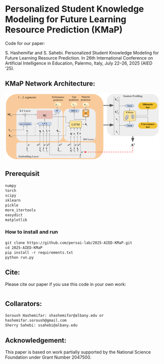 # Personalized Student Knowledge Modeling for Future Learning Resource Prediction (KMaP)

Code for our paper:

S. Hashemifar and S. Sahebi. Personalized Student Knowledge Modeling for Future Learning Resource Prediction. In 26th International Conference on Artificial Intelligence in Education, Palermo, Italy, July 22–26, 2025 (AIED ’25).


## KMaP Network Architecture:

![KMaP](model.png)


## Prerequisit
```angular2html
numpy
torch
scipy
sklearn
pickle
more_itertools
easydict
matplotlib
```

### How to install and run

```angular2html
git clone https://github.com/persai-lab/2025-AIED-KMaP.git
cd 2025-AIED-KMaP
pip install -r requirements.txt
python run.py
```


## Cite:

Please cite our paper if you use this code in your own work:

```

```

## Collarators:
```angular2html
Soroush Hashemifar: shashemifar@albany.edu or hashemifar.soroush@gmail.com
Sherry Sahebi: ssahebi@albany.edu
```

## Acknowledgement:

This paper is based on work partially supported by the National Science Foundation under Grant Number
2047500.